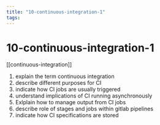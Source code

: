 ```yaml
---
title: "10-continuous-integration-1"
tags: 
---
```


# 10-continuous-integration-1

[[continuous-integration]]

1. explain the term continuous integration
2. describe different purposes for CI
3. indicate how CI jobs are usually triggered
4. understand implications of CI running asynchronously
5. Exlplain how to manage output from CI jobs
6. describe role of stages and jobs within gitlab pipelines
7. indicate how CI specifications are stored